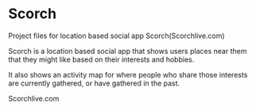 # Scorch
Project files for location based social app Scorch(Scorchlive.com)

Scorch is a location based social app that shows users places near them that they might like based on their interests and hobbies.

It also shows an activity map for where people who share those interests are currently gathered, or have gathered in the past.

Scorchlive.com
